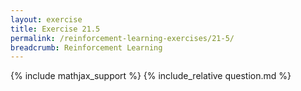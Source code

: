 ```yaml
---
layout: exercise
title: Exercise 21.5
permalink: /reinforcement-learning-exercises/21-5/
breadcrumb: Reinforcement Learning
---
```


{% include mathjax_support %}
{% include_relative question.md %}
